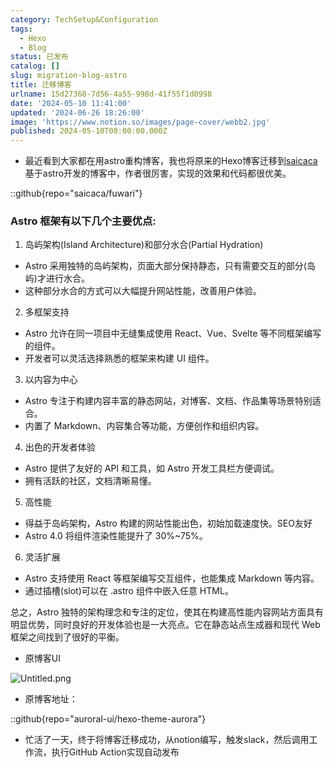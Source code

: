 ```yaml
---
category: TechSetup&Configuration
tags:
  - Hexo
  - Blog
status: 已发布
catalog: []
slug: migration-blog-astro
title: 迁移博客
urlname: 15d27368-7d56-4a55-998d-41f55f1d0998
date: '2024-05-10 11:41:00'
updated: '2024-06-26 18:26:00'
image: 'https://www.notion.so/images/page-cover/webb2.jpg'
published: 2024-05-10T08:00:00.000Z
---
```

- 最近看到大家都在用astro重构博客，我也将原来的Hexo博客迁移到[saicaca](https://github.com/saicaca/fuwari)基于astro开发的博客中，作者很厉害，实现的效果和代码都很优美。

::github{repo="saicaca/fuwari"}


### Astro 框架有以下几个主要优点:



1. 岛屿架构(Island Architecture)和部分水合(Partial Hydration)
- Astro 采用独特的岛屿架构，页面大部分保持静态，只有需要交互的部分(岛屿)才进行水合。
- 这种部分水合的方式可以大幅提升网站性能，改善用户体验。

2. 多框架支持
- Astro 允许在同一项目中无缝集成使用 React、Vue、Svelte 等不同框架编写的组件。
- 开发者可以灵活选择熟悉的框架来构建 UI 组件。

3. 以内容为中心
- Astro 专注于构建内容丰富的静态网站，对博客、文档、作品集等场景特别适合。
- 内置了 Markdown、内容集合等功能，方便创作和组织内容。

4. 出色的开发者体验
- Astro 提供了友好的 API 和工具，如 Astro 开发工具栏方便调试。
- 拥有活跃的社区，文档清晰易懂。

5. 高性能
- 得益于岛屿架构，Astro 构建的网站性能出色，初始加载速度快。SEO友好
- Astro 4.0 将组件渲染性能提升了 30%~75%。

6. 灵活扩展
- Astro 支持使用 React 等框架编写交互组件，也能集成 Markdown 等内容。
- 通过插槽(slot)可以在 .astro 组件中嵌入任意 HTML。

总之，Astro 独特的架构理念和专注的定位，使其在构建高性能内容网站方面具有明显优势，同时良好的开发体验也是一大亮点。它在静态站点生成器和现代 Web 框架之间找到了很好的平衡。

- 原博客UI

![Untitled.png](https://prod-files-secure.s3.us-west-2.amazonaws.com/5d24fe63-e567-4804-86f9-9fdc62e13082/3d59c350-432a-4fb6-a08f-0638fef2026e/Untitled.png?X-Amz-Algorithm=AWS4-HMAC-SHA256&X-Amz-Content-Sha256=UNSIGNED-PAYLOAD&X-Amz-Credential=ASIAZI2LB4667WUASEFV%2F20250419%2Fus-west-2%2Fs3%2Faws4_request&X-Amz-Date=20250419T053849Z&X-Amz-Expires=3600&X-Amz-Security-Token=IQoJb3JpZ2luX2VjEP3%2F%2F%2F%2F%2F%2F%2F%2F%2F%2FwEaCXVzLXdlc3QtMiJHMEUCIQCWqbstiw1zJLtIGUu4AkUxItSH6nGu9aWSmDXgtwRHGgIgNxUoRjrUg%2BkvwDOeFnUqUKXC4uIMdZc6BKiJXQhJX%2B8qiAQIhv%2F%2F%2F%2F%2F%2F%2F%2F%2F%2FARAAGgw2Mzc0MjMxODM4MDUiDJN0mSfEwBlveHAKXSrcA60OsQUsbKSKzrIGCjuJdbF4jxEEdMKiSZ%2B9NdpPCmTBrtIPoRN3oZTdfymswhhwVTEGE4w%2BznWXHlPglbZuNwgRhWHFn38oy68Vvd9ct6GINFr4PMbh9BAI%2BKWQH0tonSZaNUUZqBsJKOACOfD70%2BarIL8jlGYhtvevm9F7Kgf6SNduNYksTDaxq1Ip6grRKR7uSm6Q36sxW2cGXZgGHGmpU6a6fkvw%2BAKsTnTljMKAXH2Tf%2FX4I56%2FxoM5qbpbjHxRjp8YZmgbJeab8%2FXau%2FcMQczOSncTnjocOyB8vv59D6XdE%2BTMJJdlgsMPRrMdk3DKo%2FEt7iIR4vyqDJv7VHTPeHgrbCVadfBY1DicMZC%2F4kYLTRvCxKSI%2Beew94dlFoM1yDknwztKaZCk8PSvE0wzd9OJLTe9exk3NEwnEWGySMKjdvCw5SNAQvVoTFq%2FxNSsT18p%2FfDARia3R7TjNqLC02VDeO7cFg1Ge9flVPnXa7qbNOpvbhvumco5pncB6vvbaIzqMyDTM48gajiM8q92ewGr2tDnevkVaIseGRsmYSL1In6wm2av82dfYaaTW0VmBpQikvkQ3eetvRcOSmyeCIO8XvfQDn67wR5w4imY4WTFfGIOaXHpa9SJMKbWjMAGOqUBw3ytE5cJ78md1I6DYxmPs%2BnaCjQoTsJkQYDNclEBdiPv10Rf1rmRa6jP2lUyVTgDb4su6eY1E88omi3qkJh3%2F7jRj9YFn%2FJZc9p7p4a6FqEmydHemED6I040U6pkmyB2o%2Ftdf1hqrHOo4URgV46830W%2Bas1US%2FRcAV06CNVd3a4rqhtl5OI0QVCPk5vcHfdOcrq8KjhvchMWlX0NDx2flFiXMmpJ&X-Amz-Signature=e24ab098aeb04fe5fbe8d1472ecb69a515b2ddf8de11865504cf6ee597e863b2&X-Amz-SignedHeaders=host&x-id=GetObject)

- 原博客地址：

::github{repo="auroral-ui/hexo-theme-aurora"}

- 忙活了一天，终于将博客迁移成功，从notion编写，触发slack，然后调用工作流，执行GitHub Action实现自动发布
